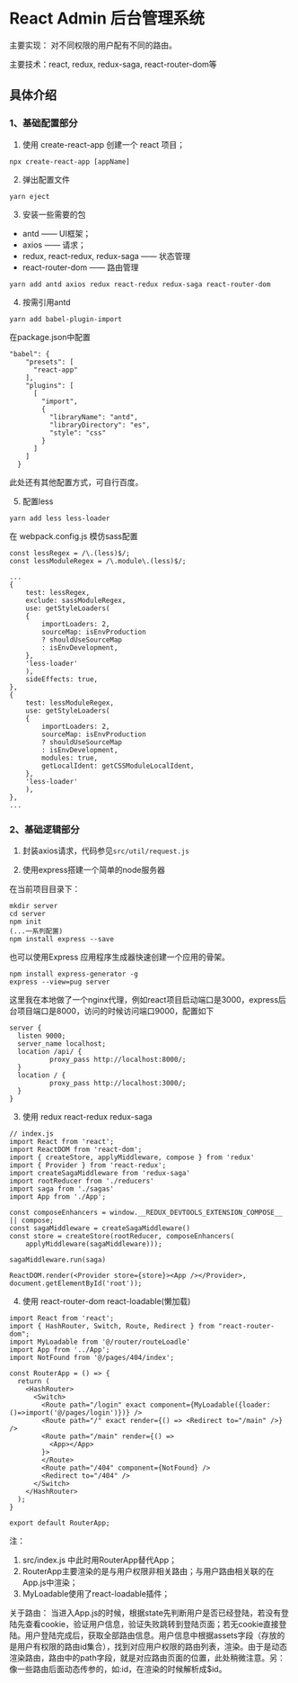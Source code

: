 # React Admin 后台管理系统

主要实现： 对不同权限的用户配有不同的路由。

主要技术：react, redux, redux-saga, react-router-dom等

## 具体介绍

### 1、基础配置部分

1. 使用 create-react-app 创建一个 react 项目；

```
npx create-react-app [appName]
```

2. 弹出配置文件

```
yarn eject
```

3. 安装一些需要的包

- antd —— UI框架；
- axios —— 请求；
- redux, react-redux, redux-saga —— 状态管理
- react-router-dom —— 路由管理

```
yarn add antd axios redux react-redux redux-saga react-router-dom
```

4. 按需引用antd

```
yarn add babel-plugin-import
```

在package.json中配置

```
"babel": {
    "presets": [
      "react-app"
    ],
    "plugins": [
      [
        "import",
        {
          "libraryName": "antd",
          "libraryDirectory": "es",
          "style": "css"
        }
      ]
    ]
  }
```

此处还有其他配置方式，可自行百度。

5. 配置less

```
yarn add less less-loader
```

在 webpack.config.js 模仿sass配置

```
const lessRegex = /\.(less)$/;
const lessModuleRegex = /\.module\.(less)$/;

...
{
    test: lessRegex,
    exclude: sassModuleRegex,
    use: getStyleLoaders(
    {
        importLoaders: 2,
        sourceMap: isEnvProduction
        ? shouldUseSourceMap
        : isEnvDevelopment,
    },
    'less-loader'
    ),
    sideEffects: true,
},
{
    test: lessModuleRegex,
    use: getStyleLoaders(
    {
        importLoaders: 2,
        sourceMap: isEnvProduction
        ? shouldUseSourceMap
        : isEnvDevelopment,
        modules: true,
        getLocalIdent: getCSSModuleLocalIdent,
    },
    'less-loader'
    ),
},
...

```

### 2、基础逻辑部分

1. 封装axios请求，代码参见```src/util/request.js```

2. 使用express搭建一个简单的node服务器

在当前项目目录下：

```
mkdir server
cd server
npm init
(...一系列配置)
npm install express --save
```

也可以使用Express 应用程序生成器快速创建一个应用的骨架。

```
npm install express-generator -g
express --view=pug server
```

这里我在本地做了一个nginx代理，例如react项目启动端口是3000，express后台项目端口是8000，访问的时候访问端口9000，配置如下

```
server {
  listen 9000;
  server_name localhost;
  location /api/ {
          proxy_pass http://localhost:8000/;
  }
  location / {
          proxy_pass http://localhost:3000/;
  }
}
```

3. 使用 redux react-redux redux-saga

```
// index.js
import React from 'react';
import ReactDOM from 'react-dom';
import { createStore, applyMiddleware, compose } from 'redux'
import { Provider } from 'react-redux';
import createSagaMiddleware from 'redux-saga'
import rootReducer from './reducers'
import saga from './sagas'
import App from './App';

const composeEnhancers = window.__REDUX_DEVTOOLS_EXTENSION_COMPOSE__ || compose;
const sagaMiddleware = createSagaMiddleware()
const store = createStore(rootReducer, composeEnhancers(
    applyMiddleware(sagaMiddleware)));

sagaMiddleware.run(saga)

ReactDOM.render(<Provider store={store}><App /></Provider>, document.getElementById('root'));
```

4. 使用 react-router-dom react-loadable(懒加载)

```
import React from 'react';
import { HashRouter, Switch, Route, Redirect } from "react-router-dom";
import MyLoadable from '@/router/routeLoadle'
import App from '../App';
import NotFound from '@/pages/404/index';

const RouterApp = () => {
  return (
    <HashRouter>
      <Switch>
        <Route path="/login" exact component={MyLoadable({loader: ()=>import('@/pages/login')})} />
        <Route path="/" exact render={() => <Redirect to="/main" />} />
        <Route path="/main" render={() =>
          <App></App>
        }>
        </Route>
        <Route path="/404" component={NotFound} />
        <Redirect to="/404" />
      </Switch>
    </HashRouter>
  );
}

export default RouterApp;
```
  注： 
  1. src/index.js 中此时用RouterApp替代App；
  2. RouterApp主要渲染的是与用户权限非相关路由；与用户路由相关联的在App.js中渲染；
  3. MyLoadable使用了react-loadable插件；

关于路由：
当进入App.js的时候，根据state先判断用户是否已经登陆，若没有登陆先查看cookie，验证用户信息，验证失败跳转到登陆页面；若无cookie直接登陆。用户登陆完成后，获取全部路由信息。用户信息中根据assets字段（存放的是用户有权限的路由id集合），找到对应用户权限的路由列表，渲染。由于是动态渲染路由，路由中的path字段，就是对应路由页面的位置，此处稍微注意。另：像一些路由后面动态传参的，如:id，在渲染的时候解析成$id。